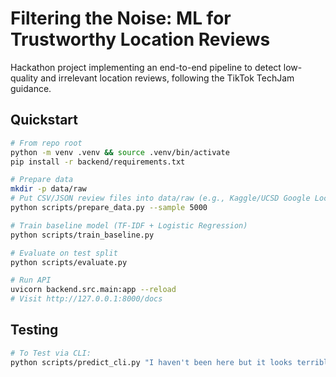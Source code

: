 # Filtering the Noise: ML for Trustworthy Location Reviews

Hackathon project implementing an end-to-end pipeline to detect low-quality and irrelevant location reviews, following the TikTok TechJam guidance.

## Quickstart

```bash
# From repo root
python -m venv .venv && source .venv/bin/activate
pip install -r backend/requirements.txt

# Prepare data
mkdir -p data/raw
# Put CSV/JSON review files into data/raw (e.g., Kaggle/UCSD Google Local Reviews)
python scripts/prepare_data.py --sample 5000

# Train baseline model (TF-IDF + Logistic Regression)
python scripts/train_baseline.py

# Evaluate on test split
python scripts/evaluate.py

# Run API
uvicorn backend.src.main:app --reload
# Visit http://127.0.0.1:8000/docs
```

## Testing
``` bash
# To Test via CLI:
python scripts/predict_cli.py "I haven't been here but it looks terrible"s
```